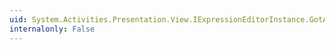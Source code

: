 ```yaml
---
uid: System.Activities.Presentation.View.IExpressionEditorInstance.GotAggregateFocus
internalonly: False
---
```

